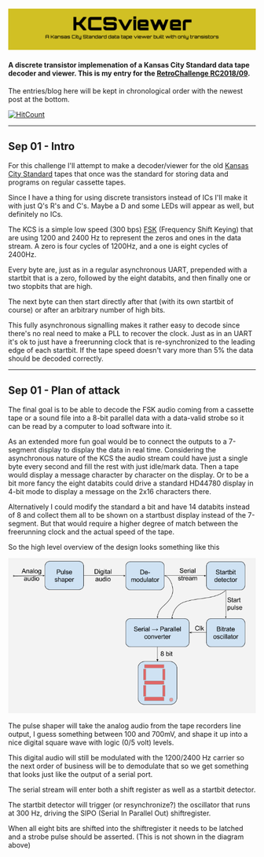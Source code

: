 ![KCSviever banner](Images/PageHeader.png?raw=true)

#### A discrete transistor implemenation of a Kansas City Standard data tape decoder and viewer. This is my entry for the [RetroChallenge RC2018/09](http://www.retrochallenge.org/).

The entries/blog here will be kept in chronological order with the newest post at the bottom.

[![HitCount](http://hits.dwyl.io/SmallRoomLabs/KCSviewer.svg)](http://hits.dwyl.io/SmallRoomLabs/KCSviewer)

---

## Sep 01 - Intro

For this challenge I'll attempt to make a decoder/viewer for the old [Kansas City Standard](https://en.wikipedia.org/wiki/Kansas_City_standard) tapes that once was the standard for storing data and programs on regular cassette tapes.

Since I have a thing for using discrete transistors instead of ICs I'll make it with just Q's R's and C's. Maybe a D and some LEDs will appear as well, but definitely no ICs.

The KCS is a simple low speed (300 bps) [FSK](https://en.wikipedia.org/wiki/Frequency-shift_keying) (Frequency Shift Keying) that are using 1200 and 2400 Hz to represent the zeros and ones in the data stream.  A zero is four cycles of 1200Hz, and a one is eight cycles of 2400Hz.

Every byte are, just as in a regular asynchronous UART, prepended with a startbit that is a zero, followed by the eight databits, and then finally one or two stopbits that are high.

The next byte can then start directly after that (with its own startbit of course) or after an arbitrary number of high bits.

This fully asynchronous signalling makes it rather easy to decode since there's no real need to make a PLL to recover the clock.  Just as in an UART it's ok to just have a freerunning clock that is re-synchronized to the leading edge of each startbit. If the tape speed doesn't vary more than 5% the data should be decoded correctly.

---

## Sep 01 - Plan of attack

The final goal is to be able to decode the FSK audio coming from a cassette tape or a sound file into a 8-bit parallel data with a data-valid strobe so it can be read by a computer to load software into it.

As an extended more fun goal would be to connect the outputs to a 7-segment display to display the data in real time. Considering the asynchronous nature of the KCS the audio stream could have just a single byte every second and fill the rest with just idle/mark data.  Then a tape would display a message character by character on the display. Or to be a bit more fancy the eight databits could drive a standard HD44780 display in 4-bit mode to display a message on the 2x16 characters there.

Alternatively I could modify the standard a bit and have 14 databits instead of 8 and collect them all to be shown on a startbust display instead of the 7-segment. But that would require a higher degree of match between the freerunning clock and the actual speed of the tape.

So the high level overview of the design looks something like this

![Block Diagram](Images/BlockDiagram1.png?raw=true)

The pulse shaper will take the analog audio from the tape recorders line output, I guess something between 100 and 700mV, and shape it up into a nice digital square wave with logic (0/5 volt) levels.

This digital audio will still be modulated with the 1200/2400 Hz carrier so the next order of business will be to demodulate that so we get something that looks just like the output of a serial port.

The serial stream will enter both a shift register as well as a startbit detector.

The startbit detector will trigger (or resynchronize?) the oscillator that runs at 300 Hz, driving the SIPO (Serial In Parallel Out) shiftregister.

When all eight bits are shifted into the shiftregister it needs to be latched and a strobe pulse should be asserted. (This is not shown in the diagram above)

